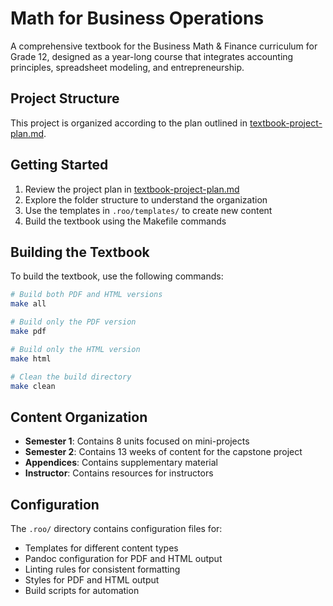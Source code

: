# Math for Business Operations

A comprehensive textbook for the Business Math & Finance curriculum for Grade 12, designed as a year-long course that integrates accounting principles, spreadsheet modeling, and entrepreneurship.

## Project Structure

This project is organized according to the plan outlined in [textbook-project-plan.md](textbook-project-plan.md).

## Getting Started

1. Review the project plan in [textbook-project-plan.md](textbook-project-plan.md)
2. Explore the folder structure to understand the organization
3. Use the templates in `.roo/templates/` to create new content
4. Build the textbook using the Makefile commands

## Building the Textbook

To build the textbook, use the following commands:

```bash
# Build both PDF and HTML versions
make all

# Build only the PDF version
make pdf

# Build only the HTML version
make html

# Clean the build directory
make clean
```

## Content Organization

- **Semester 1**: Contains 8 units focused on mini-projects
- **Semester 2**: Contains 13 weeks of content for the capstone project
- **Appendices**: Contains supplementary material
- **Instructor**: Contains resources for instructors

## Configuration

The `.roo/` directory contains configuration files for:

- Templates for different content types
- Pandoc configuration for PDF and HTML output
- Linting rules for consistent formatting
- Styles for PDF and HTML output
- Build scripts for automation
